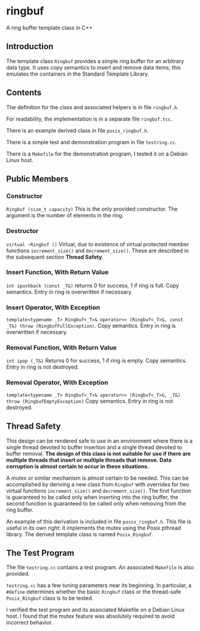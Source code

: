 # ringbuf
A ring buffer template class in C++
## Introduction
The template class `Ringbuf` provides a simple ring buffer for an arbitrary data type. It uses copy semantics to insert and remove data items; this emulates the containers in the Standard Template Library.
## Contents
The definition for the class and associated helpers is in file `ringbuf.h`.

For readability, the implementation is in a separate file `ringbuf.tcc`.

There is an example derived class in file `posix_ringbuf.h`.

There is a simple test and demonstration program in file `testring.cc`.

There is a `Makefile` for the demonstration program, I tested it on a Debian Linux host.
## Public Members
### Constructor
`Ringbuf (size_t capacity)` This is the only provided constructor. The argument is the number of elements in the ring.
### Destructor
`virtual ~Ringbuf ()` Virtual, due to existence of virtual protected member functions `increment_size()` and `decrement_size()`. These are described in the subsequent section **Thread Safety**.
### Insert Function, With Return Value
`int ipushback (const _T&)` returns 0 for success, 1 if ring is full. Copy semantics. Entry in ring is overwritten if necessary.
### Insert Operator, With Exception
`template<typename _T>
Ringbuf<_T>& operator<< (Ringbuf<_T>&, const _T&) throw (RingbufFullException)`. Copy semantics. Entry in ring is overwritten if necessary.
### Removal Function, With Return Value
`int ipop (_T&)` Returns 0 for success, 1 if ring is empty. Copy semantics. Entry in ring is not destroyed.
### Removal Operator, With Exception
`template<typename _T>
Ringbuf<_T>& operator>> (Ringbuf<_T>&, _T&) throw (RingbufEmptyException)` Copy semantics. Entry in ring is not destroyed.
## Thread Safety
This design can be rendered safe to use in an environment where there is a single thread devoted to buffer insertion and a single thread devoted to buffer removal. **The design of this class is not suitable for use if there are multiple threads that insert or multiple threads that remove. Data corruption is almost certain to occur in these situations.**

A mutex or similar mechanism is almost certain to be needed. This can be accomplished by deriving a new class from `Ringbuf` with overrides for two virtual functions `increment_size()` and `decrement_size()`. The first function is guaranteed to be called only when inserting into the ring buffer, the second function is guaranteed to be called only when removing from the ring buffer.

An example of this derivation is included in file `posix_ringbuf.h`. This file is useful in its own right: it implements the mutex using the Posix pthread library. The derived template class is named `Posix_Ringbuf`.
## The Test Program
The file `testring.cc` contains a test program. An associated `Makefile` is also provided.

`testring.cc` has a few tuning parameters near its beginning. In particular, a `#define` determines whether the basic `Ringbuf` class or the thread-safe `Posix_Ringbuf` class is to be tested.

I verified the test program and its associated Makefile on a Debian Linux host. I found that the mutex feature was absolutely required to avoid incorrect behavior.
